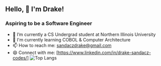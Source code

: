 ## Hello, 👋 I'm Drake!
###  Aspiring to be a Software Engineer
- 🔭 I’m currently a CS Undergrad student at Northern Illinois University
- 🌱 I'm currently learning COBOL & Computer Architecture
- 📫 How to reach me: sandaczdrake@gmail.com
- 😄 Connect with me: [https://www.linkedin.com/in/drake-sandacz-codes/]
![Top Langs](https://github-readme-stats.vercel.app/api/top-langs/?username=DrakeSandacz&layout=compact)
<!--
**DrakeSandacz/DrakeSandacz** is a ✨ _special_ ✨ repository because its `README.md` (this file) appears on your GitHub profile.

Here are some ideas to get you started:

- 🔭 I’m currently working on ...
- 🌱 I’m currently learning ...
- 👯 I’m looking to collaborate on ...
- 🤔 I’m looking for help with ...
- 💬 Ask me about ...
- 📫 How to reach me: ...
- 😄 Pronouns: ...
- ⚡ Fun fact: ...
-->
